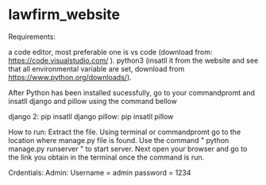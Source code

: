 # lawfirm_website

Requirements:

a code editor, most preferable one is vs code (download from: https://code.visualstudio.com/ ).
python3 (insatll it from the website and see that all environmental variable are set, download from https://www.python.org/downloads/).

After Python has been installed sucessfully, go to your commandpromt and insatll django and pillow using the command bellow

django 2: pip insatll django
pillow: pip insatll pillow

How to run:
Extract the file.
Using terminal or commandpromt go to the location where manage.py file is found.
Use the command " python manage.py runserver " to start server.
Next open your browser and go to the link you obtain in the terminal once the command is run.

Crdentials:
Admin:
Username = admin
password = 1234
